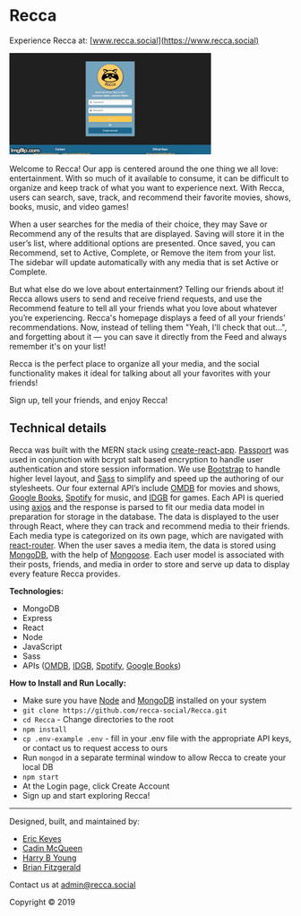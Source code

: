 # Recca

Experience Recca at: [www.recca.social](https://www.recca.social)

![](client/public/images/recca.gif)

Welcome to Recca! Our app is centered around the one thing we all love: entertainment. With so much of it available to consume, it can be difficult to organize and keep track of what you want to experience next. With Recca, users can search, save, track, and recommend their favorite movies, shows, books, music, and video games!

When a user searches for the media of their choice, they may Save or Recommend any of the results that are displayed. Saving will store it in the user’s list, where additional options are presented. Once saved, you can Recommend, set to Active, Complete, or Remove the item from your list. The sidebar will update automatically with any media that is set Active or Complete.

But what else do we love about entertainment? Telling our friends about it! Recca allows users to send and receive friend requests, and use the Recommend feature to tell all your friends what you love about whatever you’re experiencing. Recca's homepage displays a feed of all your friends' recommendations. Now, instead of telling them "Yeah, I'll check that out...", and forgetting about it &mdash; you can save it directly from the Feed and always remember it's on your list!

Recca is the perfect place to organize all your media, and the social functionality makes it ideal for talking about all your favorites with your friends!

Sign up, tell your friends, and enjoy Recca!

## Technical details

Recca was built with the MERN stack using [create-react-app](https://github.com/facebook/create-react-app). [Passport](http://www.passportjs.org/) was used in conjunction with bcrypt salt based encryption to handle user authentication and store session information. We use [Bootstrap](https://getbootstrap.com/) to handle higher level layout, and [Sass](https://www.npmjs.com/package/sass) to simplify and speed up the authoring of our stylesheets. Our four external API’s include [OMDB](http://www.omdbapi.com/) for movies and shows, [Google Books](https://developers.google.com/books/), [Spotify](https://developer.spotify.com/documentation/web-api/) for music, and [IDGB](https://igdb.github.io/api/) for games. Each API is queried using [axios](https://www.npmjs.com/package/axios) and the response is parsed to fit our media data model in preparation for storage in the database. The data is displayed to the user through React, where they can track and recommend media to their friends. Each media type is categorized on its own page, which are navigated with [react-router](https://github.com/ReactTraining/react-router). When the user saves a media item, the data is stored using [MongoDB](https://www.mongodb.com/), with the help of [Mongoose](https://mongoosejs.com/). Each user model is associated with their posts, friends, and media in order to store and serve up data to display every feature Recca provides.

**Technologies:**
* MongoDB
* Express
* React
* Node
* JavaScript
* Sass
* APIs ([OMDB](http://www.omdbapi.com/), [IDGB](https://igdb.github.io/api/), [Spotify](https://developer.spotify.com/documentation/web-api/), [Google Books](https://developers.google.com/books/))


**How to Install and Run Locally:**

* Make sure you have [Node](https://nodejs.org/en/download/) and [MongoDB](https://docs.mongodb.com/manual/installation/) installed on your system
* `git clone https://github.com/recca-social/Recca.git`
* `cd Recca` - Change directories to the root
* `npm install`
* `cp .env-example .env` - fill in your .env file with the appropriate API keys, or contact us to request access to ours
* Run `mongod` in a separate terminal window to allow Recca to create your local DB
* `npm start`
* At the Login page, click Create Account
* Sign up and start exploring Recca!

---

Designed, built, and maintained by:

* [Eric Keyes](https://github.com/Ekeyes8500)
* [Cadin McQueen](https://github.com/Awfulnaut)
* [Harry B Young](https://github.com/HarryBY1149)
* [Brian Fitzgerald](https://github.com/brijamfitz)

Contact us at [admin@recca.social](admin@recca.social)

Copyright &#169; 2019